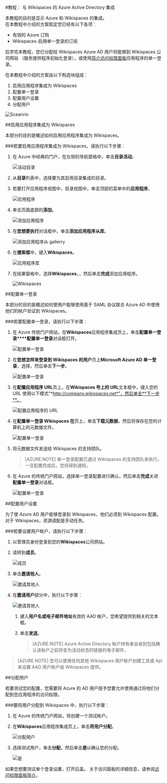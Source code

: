 <properties 
    pageTitle="教程︰ Azure Active Directory 集成与 Wikispaces |Microsoft Azure" 
    description="了解如何使用 Wikispaces Azure Active Directory 以启用单一登录、 自动化资源调配，和更多。" 
    services="active-directory" 
    authors="jeevansd"  
    documentationCenter="na" 
    manager="femila"/>
<tags 
    ms.service="active-directory" 
    ms.devlang="na" 
    ms.topic="article" 
    ms.tgt_pltfrm="na" 
    ms.workload="identity" 
    ms.date="09/11/2016" 
    ms.author="jeedes" />

#<a name="tutorial-azure-active-directory-integration-with-wikispaces"></a>教程︰ 与 Wikispaces 的 Azure Active Directory 集成
  
本教程的目的是显示 Azure 和 Wikispaces 的集成。  
在本教程中介绍的方案假定您已经有以下各项︰

-   有效的 Azure 订购
-   Wikispaces-启用单一登录的订阅
  
后学完本教程，您已分配给 Wikispaces Azure AD 用户将能够到 Wikispaces 公司网站 （服务提供程序初始化登录），或使用[简介访问权限面板](active-directory-saas-access-panel-introduction.md)应用程序的单一登录。
  
在本教程中介绍的方案由以下构造块组成︰

1.  启用应用程序集成为 Wikispaces
2.  配置单一登录
3.  配置用户设置
4.  分配用户

![Sceanrio](./media/active-directory-saas-wikispaces-tutorial/IC787182.png "Sceanrio")

##<a name="enabling-the-application-integration-for-wikispaces"></a>启用应用程序集成为 Wikispaces
  
本部分的目的是概述如何启用应用程序集成为 Wikispaces。

###<a name="to-enable-the-application-integration-for-wikispaces-perform-the-following-steps"></a>若要启用应用程序集成为 Wikispaces，请执行以下步骤︰

1.  在 Azure 中经典的门户，在左侧的导航窗格中，单击**目录活动**。

    ![活动目录](./media/active-directory-saas-wikispaces-tutorial/IC700993.png "活动目录")

2.  从**目录**列表中，选择要为其启用目录集成的目录。

3.  若要打开应用程序视图中，目录视图中，单击顶部的菜单中的**应用程序**。

    ![应用程序](./media/active-directory-saas-wikispaces-tutorial/IC700994.png "应用程序")

4.  单击页面底部的**添加**。

    ![添加应用程序](./media/active-directory-saas-wikispaces-tutorial/IC749321.png "添加应用程序")

5.  在**您想要执行**对话框中，单击**添加应用程序从库**。

    ![添加应用程序从 gallerry](./media/active-directory-saas-wikispaces-tutorial/IC749322.png "添加应用程序从 gallerry")

6.  在**搜索框**中，键入**Wikispaces**。

    ![应用程序库](./media/active-directory-saas-wikispaces-tutorial/IC787186.png "应用程序库")

7.  在结果窗格中，选择**Wikispaces**，，然后单击**完成**添加应用程序。

    ![Wikispaces](./media/active-directory-saas-wikispaces-tutorial/IC787187.png "Wikispaces")

##<a name="configuring-single-sign-on"></a>配置单一登录
  
本部分的目的是概述如何使用户能够使用基于 SAML 协议联合 Azure AD 中使用他们的帐户验证到 Wikispaces。

###<a name="to-configure-single-sign-on-perform-the-following-steps"></a>若要配置单一登录，请执行以下步骤︰

1.  在 Azure 传统门户网站，在**Wikispaces**应用程序集成页上，单击**配置单一登录****配置单一登录**对话框打开。

    ![配置单一登录](./media/active-directory-saas-wikispaces-tutorial/IC787188.png "配置单一登录")

2.  在**您想怎样来登录到 Wikispaces 的用户**页上**Microsoft Azure AD 单一登录**，选择，然后单击**下一步**。

    ![配置单一登录](./media/active-directory-saas-wikispaces-tutorial/IC787189.png "配置单一登录")

3.  在**配置应用程序 URL**页上，在**Wikispaces 号上的 URL**文本框中，键入您的 URL 使用以下模式"*http://company.wikispaces.net*"，然后单击**下一步**。

    ![配置应用程序的 URL](./media/active-directory-saas-wikispaces-tutorial/IC787190.png "配置应用程序的 URL")

4.  在**配置单一登录 Wikispaces 在**页上，单击**下载元数据**，然后将保存在您的计算机上的元数据文件。

    ![配置单一登录](./media/active-directory-saas-wikispaces-tutorial/IC787191.png "配置单一登录")

5.  将元数据文件发送给 Wikispaces 的支持团队。

    >[AZURE.NOTE] 单一登录配置已通过 Wikispaces 的支持团队来执行。 一旦配置完成后，您将得到通知。

6.  在 Azure 的传统门户网站，选择单一登录配置进行确认，然后单击**完成**关闭**配置单一登录**对话框。

    ![配置单一登录](./media/active-directory-saas-wikispaces-tutorial/IC787192.png "配置单一登录")

##<a name="configuring-user-provisioning"></a>配置用户设置
  
为了使 Azure AD 用户能够登录到 Wikispaces，他们必须到 Wikispaces 配置。  
对于 Wikispaces，资源调配是手动任务。

###<a name="to-provision-a-user-accounts-perform-the-following-steps"></a>若要设置用户帐户，请执行以下步骤︰

1.  以管理员身份登录到您的**Wikispaces**公司网站。

2.  请转到**成员**。

    ![成员](./media/active-directory-saas-wikispaces-tutorial/IC787193.png "成员")

3.  单击**邀请他人**。

    ![邀请其他人](./media/active-directory-saas-wikispaces-tutorial/IC787194.png "邀请其他人")

4.  在**邀请用户**部分中，执行以下步骤︰

    ![邀请其他人](./media/active-directory-saas-wikispaces-tutorial/IC787208.png "邀请其他人")

    1.  键入**用户名或电子邮件地址**有效的 AAD 帐户，您希望提供到相关的文本框。
    2.  单击**发送**。  

        >[AZURE.NOTE] Azure Active Directory 帐户持有者会收到包括确认该帐户之前将变为活动状态的链接的电子邮件。

>[AZURE.NOTE] 您可以使用任何其他 Wikispaces 用户帐户创建工具或 Api 来设置 AAD 用户帐户由 Wikispaces 提供。

##<a name="assigning-users"></a>分配用户
  
若要测试您的配置，您需要将 Azure 的 AD 用户授予您要允许使用通过将他们分配到您应用程序的访问权限。

###<a name="to-assign-users-to-wikispaces-perform-the-following-steps"></a>要将用户分配到 Wikispaces 中，执行以下步骤︰

1.  在 Azure 的传统门户网站，将创建一个测试帐户。

2.  在**Wikispaces**应用程序集成页上，单击**将用户分配**。

    ![分配用户](./media/active-directory-saas-wikispaces-tutorial/IC787195.png "分配用户")

3.  选择测试用户，单击**分配**，然后单击**是**以确认您的分配。

    ![是](./media/active-directory-saas-wikispaces-tutorial/IC767830.png "是")
  
如果您想要测试单个登录设置，打开后盖。 关于访问面板的详细信息，请参阅[访问权限面板简介](active-directory-saas-access-panel-introduction.md)。